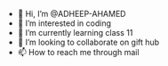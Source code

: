 - 👋 Hi, I’m @ADHEEP-AHAMED
- 👀 I’m interested in coding
- 🌱 I’m currently learning class 11
- 💞️ I’m looking to collaborate on gift hub
- 📫 How to reach me through mail

<!---
ADHEEP-AHAMED/ADHEEP-AHAMED is a ✨ special ✨ repository because its `README.md` (this file) appears on your GitHub profile.
You can click the Preview link to take a look at your changes.
--->
